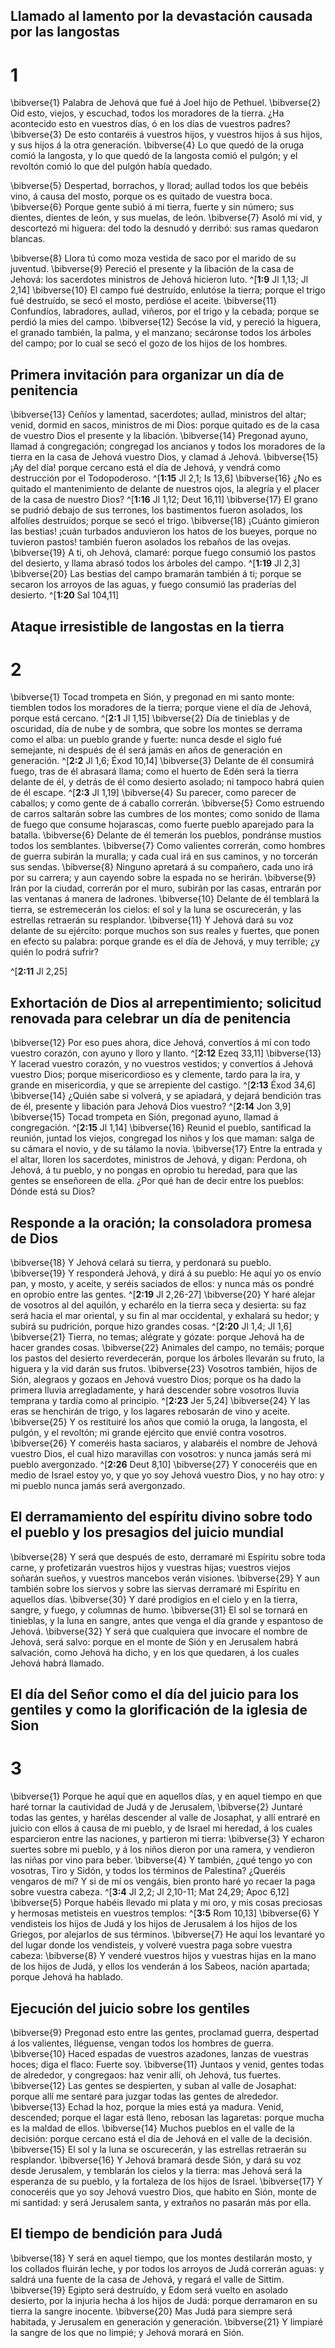 ## Llamado al lamento por la devastación causada por las langostas
# 1 
\bibverse{1} Palabra de Jehová que fué á Joel hijo de Pethuel. \bibverse{2} Oid esto, viejos, y escuchad, todos los moradores de la tierra. ¿Ha acontecido esto en vuestros días, ó en los días de vuestros padres? \bibverse{3} De esto contaréis á vuestros hijos, y vuestros hijos á sus hijos, y sus hijos á la otra generación. \bibverse{4} Lo que quedó de la oruga comió la langosta, y lo que quedó de la langosta comió el pulgón; y el revoltón comió lo que del pulgón había quedado. 


\bibverse{5} Despertad, borrachos, y llorad; aullad todos los que bebéis vino, á causa del mosto, porque os es quitado de vuestra boca. \bibverse{6} Porque gente subió á mi tierra, fuerte y sin número; sus dientes, dientes de león, y sus muelas, de león. \bibverse{7} Asoló mi vid, y descortezó mi higuera: del todo la desnudó y derribó: sus ramas quedaron blancas. 


\bibverse{8} Llora tú como moza vestida de saco por el marido de su juventud. \bibverse{9} Pereció el presente y la libación de la casa de Jehová: los sacerdotes ministros de Jehová hicieron luto. ^[**1:9** Jl 1,13; Jl 2,14] \bibverse{10} El campo fué destruído, enlutóse la tierra; porque el trigo fué destruído, se secó el mosto, perdióse el aceite. \bibverse{11} Confundíos, labradores, aullad, viñeros, por el trigo y la cebada; porque se perdió la mies del campo. \bibverse{12} Secóse la vid, y pereció la higuera, el granado también, la palma, y el manzano; secáronse todos los árboles del campo; por lo cual se secó el gozo de los hijos de los hombres. 




## Primera invitación para organizar un día de penitencia
\bibverse{13} Ceñíos y lamentad, sacerdotes; aullad, ministros del altar; venid, dormid en sacos, ministros de mi Dios: porque quitado es de la casa de vuestro Dios el presente y la libación. \bibverse{14} Pregonad ayuno, llamad á congregación; congregad los ancianos y todos los moradores de la tierra en la casa de Jehová vuestro Dios, y clamad á Jehová. \bibverse{15} ¡Ay del día! porque cercano está el día de Jehová, y vendrá como destrucción por el Todopoderoso. ^[**1:15** Jl 2,1; Is 13,6] \bibverse{16} ¿No es quitado el mantenimiento de delante de nuestros ojos, la alegría y el placer de la casa de nuestro Dios? ^[**1:16** Jl 1,12; Deut 16,11] \bibverse{17} El grano se pudrió debajo de sus terrones, los bastimentos fueron asolados, los alfolíes destruídos; porque se secó el trigo. \bibverse{18} ¡Cuánto gimieron las bestias! ¡cuán turbados anduvieron los hatos de los bueyes, porque no tuvieron pastos! también fueron asolados los rebaños de las ovejas. \bibverse{19} A ti, oh Jehová, clamaré: porque fuego consumió los pastos del desierto, y llama abrasó todos los árboles del campo. ^[**1:19** Jl 2,3] \bibverse{20} Las bestias del campo bramarán también á ti; porque se secaron los arroyos de las aguas, y fuego consumió las praderías del desierto. ^[**1:20** Sal 104,11] 
    

## Ataque irresistible de langostas en la tierra
# 2 
\bibverse{1} Tocad trompeta en Sión, y pregonad en mi santo monte: tiemblen todos los moradores de la tierra; porque viene el día de Jehová, porque está cercano. ^[**2:1** Jl 1,15] \bibverse{2} Día de tinieblas y de oscuridad, día de nube y de sombra, que sobre los montes se derrama como el alba: un pueblo grande y fuerte: nunca desde el siglo fué semejante, ni después de él será jamás en años de generación en generación. ^[**2:2** Jl 1,6; Éxod 10,14] \bibverse{3} Delante de él consumirá fuego, tras de él abrasará llama; como el huerto de Edén será la tierra delante de él, y detrás de él como desierto asolado; ni tampoco habrá quien de él escape. ^[**2:3** Jl 1,19] \bibverse{4} Su parecer, como parecer de caballos; y como gente de á caballo correrán. \bibverse{5} Como estruendo de carros saltarán sobre las cumbres de los montes; como sonido de llama de fuego que consume hojarascas, como fuerte pueblo aparejado para la batalla. \bibverse{6} Delante de él temerán los pueblos, pondránse mustios todos los semblantes. \bibverse{7} Como valientes correrán, como hombres de guerra subirán la muralla; y cada cual irá en sus caminos, y no torcerán sus sendas. \bibverse{8} Ninguno apretará á su compañero, cada uno irá por su carrera; y aun cayendo sobre la espada no se herirán. \bibverse{9} Irán por la ciudad, correrán por el muro, subirán por las casas, entrarán por las ventanas á manera de ladrones. \bibverse{10} Delante de él temblará la tierra, se estremecerán los cielos: el sol y la luna se oscurecerán, y las estrellas retraerán su resplandor. \bibverse{11} Y Jehová dará su voz delante de su ejército: porque muchos son sus reales y fuertes, que ponen en efecto su palabra: porque grande es el día de Jehová, y muy terrible; ¿y quién lo podrá sufrir? 

^[**2:11** Jl 2,25] 
   

## Exhortación de Dios al arrepentimiento; solicitud renovada para celebrar un día de penitencia
\bibverse{12} Por eso pues ahora, dice Jehová, convertíos á mí con todo vuestro corazón, con ayuno y lloro y llanto. ^[**2:12** Ezeq 33,11] \bibverse{13} Y lacerad vuestro corazón, y no vuestros vestidos; y convertíos á Jehová vuestro Dios; porque misericordioso es y clemente, tardo para la ira, y grande en misericordia, y que se arrepiente del castigo. ^[**2:13** Éxod 34,6] \bibverse{14} ¿Quién sabe si volverá, y se apiadará, y dejará bendición tras de él, presente y libación para Jehová Dios vuestro? ^[**2:14** Jon 3,9] \bibverse{15} Tocad trompeta en Sión, pregonad ayuno, llamad á congregación. ^[**2:15** Jl 1,14] \bibverse{16} Reunid el pueblo, santificad la reunión, juntad los viejos, congregad los niños y los que maman: salga de su cámara el novio, y de su tálamo la novia. \bibverse{17} Entre la entrada y el altar, lloren los sacerdotes, ministros de Jehová, y digan: Perdona, oh Jehová, á tu pueblo, y no pongas en oprobio tu heredad, para que las gentes se enseñoreen de ella. ¿Por qué han de decir entre los pueblos: Dónde está su Dios? 


   

## Responde a la oración; la consoladora promesa de Dios
\bibverse{18} Y Jehová celará su tierra, y perdonará su pueblo. \bibverse{19} Y responderá Jehová, y dirá á su pueblo: He aquí yo os envío pan, y mosto, y aceite, y seréis saciados de ellos: y nunca más os pondré en oprobio entre las gentes. ^[**2:19** Jl 2,26-27] \bibverse{20} Y haré alejar de vosotros al del aquilón, y echarélo en la tierra seca y desierta: su faz será hacia el mar oriental, y su fin al mar occidental, y exhalará su hedor; y subirá su pudrición, porque hizo grandes cosas. ^[**2:20** Jl 1,4; Jl 1,6] \bibverse{21} Tierra, no temas; alégrate y gózate: porque Jehová ha de hacer grandes cosas. \bibverse{22} Animales del campo, no temáis; porque los pastos del desierto reverdecerán, porque los árboles llevarán su fruto, la higuera y la vid darán sus frutos. \bibverse{23} Vosotros también, hijos de Sión, alegraos y gozaos en Jehová vuestro Dios; porque os ha dado la primera lluvia arregladamente, y hará descender sobre vosotros lluvia temprana y tardía como al principio. ^[**2:23** Jer 5,24] \bibverse{24} Y las eras se henchirán de trigo, y los lagares rebosarán de vino y aceite. \bibverse{25} Y os restituiré los años que comió la oruga, la langosta, el pulgón, y el revoltón; mi grande ejército que envié contra vosotros. \bibverse{26} Y comeréis hasta saciaros, y alabaréis el nombre de Jehová vuestro Dios, el cual hizo maravillas con vosotros: y nunca jamás será mi pueblo avergonzado. ^[**2:26** Deut 8,10] \bibverse{27} Y conoceréis que en medio de Israel estoy yo, y que yo soy Jehová vuestro Dios, y no hay otro: y mi pueblo nunca jamás será avergonzado. 


   

## El derramamiento del espíritu divino sobre todo el pueblo y los presagios del juicio mundial
\bibverse{28} Y será que después de esto, derramaré mi Espíritu sobre toda carne, y profetizarán vuestros hijos y vuestras hijas; vuestros viejos soñarán sueños, y vuestros mancebos verán visiones. \bibverse{29} Y aun también sobre los siervos y sobre las siervas derramaré mi Espíritu en aquellos días. \bibverse{30} Y daré prodigios en el cielo y en la tierra, sangre, y fuego, y columnas de humo. \bibverse{31} El sol se tornará en tinieblas, y la luna en sangre, antes que venga el día grande y espantoso de Jehová. \bibverse{32} Y será que cualquiera que invocare el nombre de Jehová, será salvo: porque en el monte de Sión y en Jerusalem habrá salvación, como Jehová ha dicho, y en los que quedaren, á los cuales Jehová habrá llamado. 

## El día del Señor como el día del juicio para los gentiles y como la glorificación de la iglesia de Sion
# 3 
\bibverse{1} Porque he aquí que en aquellos días, y en aquel tiempo en que haré tornar la cautividad de Judá y de Jerusalem, \bibverse{2} Juntaré todas las gentes, y harélas descender al valle de Josaphat, y allí entraré en juicio con ellos á causa de mi pueblo, y de Israel mi heredad, á los cuales esparcieron entre las naciones, y partieron mi tierra: \bibverse{3} Y echaron suertes sobre mi pueblo, y á los niños dieron por una ramera, y vendieron las niñas por vino para beber. \bibverse{4} Y también, ¿qué tengo yo con vosotras, Tiro y Sidón, y todos los términos de Palestina? ¿Queréis vengaros de mí? Y si de mí os vengáis, bien pronto haré yo recaer la paga sobre vuestra cabeza. ^[**3:4** Jl 2,2; Jl 2,10-11; Mat 24,29; Apoc 6,12] \bibverse{5} Porque habéis llevado mi plata y mi oro, y mis cosas preciosas y hermosas metisteis en vuestros templos: ^[**3:5** Rom 10,13] \bibverse{6} Y vendisteis los hijos de Judá y los hijos de Jerusalem á los hijos de los Griegos, por alejarlos de sus términos. \bibverse{7} He aquí los levantaré yo del lugar donde los vendisteis, y volveré vuestra paga sobre vuestra cabeza: \bibverse{8} Y venderé vuestros hijos y vuestras hijas en la mano de los hijos de Judá, y ellos los venderán á los Sabeos, nación apartada; porque Jehová ha hablado. 


 

## Ejecución del juicio sobre los gentiles
\bibverse{9} Pregonad esto entre las gentes, proclamad guerra, despertad á los valientes, lléguense, vengan todos los hombres de guerra. \bibverse{10} Haced espadas de vuestros azadones, lanzas de vuestras hoces; diga el flaco: Fuerte soy. \bibverse{11} Juntaos y venid, gentes todas de alrededor, y congregaos: haz venir allí, oh Jehová, tus fuertes. \bibverse{12} Las gentes se despierten, y suban al valle de Josaphat: porque allí me sentaré para juzgar todas las gentes de alrededor. \bibverse{13} Echad la hoz, porque la mies está ya madura. Venid, descended; porque el lagar está lleno, rebosan las lagaretas: porque mucha es la maldad de ellos. \bibverse{14} Muchos pueblos en el valle de la decisión: porque cercano está el día de Jehová en el valle de la decisión. \bibverse{15} El sol y la luna se oscurecerán, y las estrellas retraerán su resplandor. \bibverse{16} Y Jehová bramará desde Sión, y dará su voz desde Jerusalem, y temblarán los cielos y la tierra: mas Jehová será la esperanza de su pueblo, y la fortaleza de los hijos de Israel. \bibverse{17} Y conoceréis que yo soy Jehová vuestro Dios, que habito en Sión, monte de mi santidad: y será Jerusalem santa, y extraños no pasarán más por ella. 



## El tiempo de bendición para Judá
\bibverse{18} Y será en aquel tiempo, que los montes destilarán mosto, y los collados fluirán leche, y por todos los arroyos de Judá correrán aguas: y saldrá una fuente de la casa de Jehová, y regará el valle de Sittim. \bibverse{19} Egipto será destruído, y Edom será vuelto en asolado desierto, por la injuria hecha á los hijos de Judá: porque derramaron en su tierra la sangre inocente. \bibverse{20} Mas Judá para siempre será habitada, y Jerusalem en generación y generación. \bibverse{21} Y limpiaré la sangre de los que no limpié; y Jehová morará en Sión. 